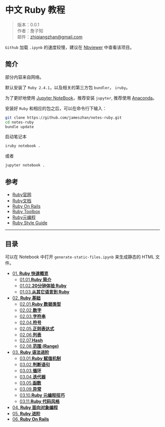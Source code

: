 
# 中文 Ruby 教程

> 版本：0.0.1<br>
> 作者：詹子知<br>
> 邮件：zhiqiangzhan@gmail.com <br />

`Github` 加载 `.ipynb` 的速度较慢，建议在 [Nbviewer](http://nbviewer.jupyter.org/github/jameszhan/notes-ruby/tree/master/index.ipynb) 中查看该项目。


## 简介

部分内容来自网络。

默认安装了 `Ruby 2.4.1`，以及相关的第三方包 `bundler`， `iruby`。

为了更好地使用 [Jupyter NoteBook](http://nbviewer.jupyter.org/)，推荐安装 `jupyter`, 推荐使用 [Anaconda](https://www.anaconda.com/download/)。


安装好 `Ruby` 和相应的包之后，可以在命令行下输入：

```bash
git clone https://github.com/jameszhan/notes-ruby.git
cd notes-ruby
bundle update
```

启动笔记本

```bash
iruby notebook .
```

或者

```bash
jupyter notebook .
```

## 参考
- [Ruby官网](https://www.ruby-lang.org)
- [Ruby文档](http://ruby-doc.org/)
- [Ruby On Rails](http://rubyonrails.org/)
- [Ruby Toolbox](https://www.ruby-toolbox.com/)
- [Ruby元编程](https://www.amazon.cn/dp/B013QMKP80/ref=sr_1_1?ie=UTF8&qid=1519613945&sr=8-1&keywords=ruby+%E5%85%83%E7%BC%96%E7%A8%8B)
- [Ruby Style Guide](https://github.com/bbatsov/ruby-style-guide)

----

## 目录

可以在 Notebook 中打开 `generate-static-files.ipynb` 来生成静态的 HTML 文件。

- [01. **Ruby 快速概览**](01-ruby-overview)
	- [01.01.**Ruby 简介**](01-ruby-overview/01.01-ruby-overview.ipynb)
	- [01.02.**20分钟体验 Ruby**](01-ruby-overview/01.02-ruby-in-20-minutes.ipynb)
	- [01.03.**从其它语言到 Ruby**](01-ruby-overview/01.03-ruby-from-other-languages.ipynb)
- [02. **Ruby 基础**](02-ruby-basics)
	- [02.01.**Ruby 数据类型**](02-ruby-basics/02.01-types.ipynb)
	- [02.02.**数字**](02-ruby-basics/02.02-numbers.ipynb)
	- [02.03.**字符串**](02-ruby-basics/02.03-strings.ipynb)
	- [02.04.**符号**](02-ruby-basics/02.04-symbols.ipynb)
	- [02.05.**正则表达式**](02-ruby-basics/02.05-regular-expression.ipynb)
	- [02.06.**列表**](02-ruby-basics/02.06-arrays.ipynb)
	- [02.07.**Hash**](02-ruby-basics/02.07-hashes.ipynb)
	- [02.08.**范围 (Range)**](02-ruby-basics/02.08-ranges.ipynb)
- [03. **Ruby 语法进阶**](03-ruby-syntax)
	- [03.01.**Ruby 赋值机制**](03-ruby-syntax/03.01-assignment-statements.ipynb)
	- [03.02.**判断语句**](03-ruby-syntax/03.02-conditional-statements.ipynb)
	- [03.03.**循环**](03-ruby-syntax/03.03-loop-statements.ipynb)
	- [03.04.**迭代器**](03-ruby-syntax/03.04-iterators.ipynb)
	- [03.05.**函数**](03-ruby-syntax/03.05-functions.ipynb)
	- [03.09.**异常**](03-ruby-syntax/03.09-exceptions.ipynb)
	- [03.10.**Ruby 元编程技巧**](03-ruby-syntax/03.10-ruby-meta-programming.ipynb)
	- [03.11.**Ruby 代码风格**](03-ruby-syntax/03.11-ruby-style-guide.ipynb)
- [04. **Ruby 面向对象编程**](04-ruby-oop)
- [05. **Ruby 进阶**](05-ruby-advanced)
- [06. **Ruby On Rails**](06-ruby-on-rails)
